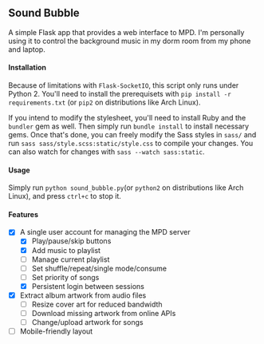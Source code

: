 ## Sound Bubble
A simple Flask app that provides a web interface to MPD. I'm personally using it to control the background music in my dorm room from my phone and laptop.

#### Installation
Because of limitations with `Flask-SocketIO`, this script only runs under Python 2. You'll need to install the prerequisets with `pip install -r requirements.txt`  (or `pip2` on distributions like Arch Linux).

If you intend to modify the stylesheet, you'll need to install Ruby and the `bundler` gem as well. Then simply run `bundle install` to install necessary gems. Once that's done, you can freely modify the Sass styles in `sass/` and run `sass sass/style.scss:static/style.css` to compile your changes. You can also watch for changes with `sass --watch sass:static`.

#### Usage
Simply run `python sound_bubble.py`(or `python2` on distributions like Arch Linux), and press `ctrl+c` to stop it.

#### Features
- [x] A single user account for managing the MPD server
  - [x] Play/pause/skip buttons
  - [x] Add music to playlist
  - [ ] Manage current playlist
  - [ ] Set shuffle/repeat/single mode/consume
  - [ ] Set priority of songs
  - [x] Persistent login between sessions
- [x] Extract album artwork from audio files
  - [ ] Resize cover art for reduced bandwidth
  - [ ] Download missing artwork from online APIs
  - [ ] Change/upload artwork for songs
- [ ] Mobile-friendly layout
